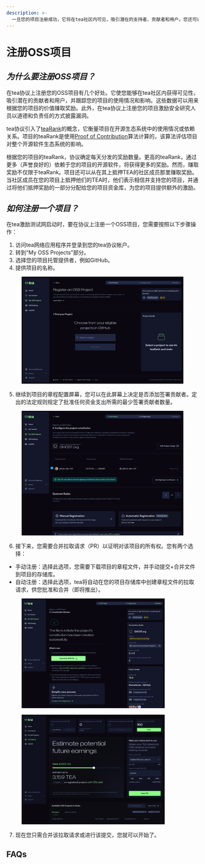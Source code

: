 ```yaml
---
description: >-
  一旦您的项目注册成功，它将在tea社区内可见，吸引潜在的支持者、贡献者和用户。您还可以跟踪您的项目的使用情况和影响，这可以根据其价值为您赚取奖励，并从tea社区的其他成员那里收到漏洞报告。在tea协议上注册您的项目展示了您对开源软件可持续性和完整性的承诺。
---
```


# 注册OSS项目

## _为什么要注册OSS项目？_

在tea协议上注册您的OSS项目有几个好处。它使您能够在tea社区内获得可见性，吸引潜在的贡献者和用户，并跟踪您的项目的使用情况和影响。这些数据可以用来根据您的项目的价值赚取奖励。此外，在tea协议上注册您的项目激励安全研究人员以道德和负责任的方式披露漏洞。

tea协议引入了[teaRank](../le-jie-gong-xian-zheng-ming/shi-mo-shi-tea-rank.md)的概念，它衡量项目在开源生态系统中的使用情况或依赖关系。项目的teaRank是使用[Proof of Contribution](../le-jie-gong-xian-zheng-ming/)算法计算的，该算法评估项目对整个开源软件生态系统的影响。

根据您的项目的teaRank，协议确定每天分发的奖励数量。更高的teaRank，通过更多（声誉良好的）依赖于您的项目的开源软件，将获得更多的奖励。然而，赚取奖励不仅限于teaRank。项目还可以从在其上抵押TEA的社区成员那里赚取奖励。当社区成员在您的项目上抵押他们的TEA时，他们表示相信并支持您的项目，并通过将他们抵押奖励的一部分分配给您的项目资金库，为您的项目提供额外的激励。

## _如何注册一个项目？_&#x20;

在tea激励测试网启动时，要在协议上注册一个OSS项目，您需要按照以下步骤操作：

1. 访问tea网络应用程序并登录到您的tea协议帐户。
2. 转到“My OSS Projects”部分。
3. 选择您的项目托管提供者，例如GitHub。
4. 提供项目的名称。

<figure><img src="../../.gitbook/assets/spaces_qiGksQPlVqufGUphG22z_uploads_HgAahp4cddHR4PyjYW76_Screenshot 2023-12-02 at 21.webp" alt=""><figcaption></figcaption></figure>

5. 继续到项目的章程配置屏幕，您可以在此屏幕上决定是否添加签署贡献者。定出的法定规则规定了批准任何资金支出所需的最少签署贡献者数量。

<figure><img src="../../.gitbook/assets/spaces_qiGksQPlVqufGUphG22z_uploads_FczTpKvwQUB8TRPizUSl_Screenshot 2023-12-02 at 21.webp" alt=""><figcaption></figcaption></figure>

6. 接下来，您需要合并拉取请求（PR）以证明对该项目的所有权。您有两个选择：

* 手动注册：选择此选项，您需要下载项目的章程文件，并手动提交+合并文件到项目的存储库。
* 自动注册：选择此选项，tea将自动在您的项目存储库中创建章程文件的拉取请求，供您批准和合并（即将推出）。

<div>

<figure><img src="../../.gitbook/assets/spaces_qiGksQPlVqufGUphG22z_uploads_49X0i0BhObkho91leTg8_Screenshot 2023-12-02 at 21.webp" alt="" width="375"><figcaption></figcaption></figure>

 

<figure><img src="../../.gitbook/assets/Screenshot 2023-12-02 at 21.49.03.png" alt="" width="375"><figcaption></figcaption></figure>

</div>

7. 现在您只需合并该拉取请求或进行该提交，您就可以开始了。

## FAQs
